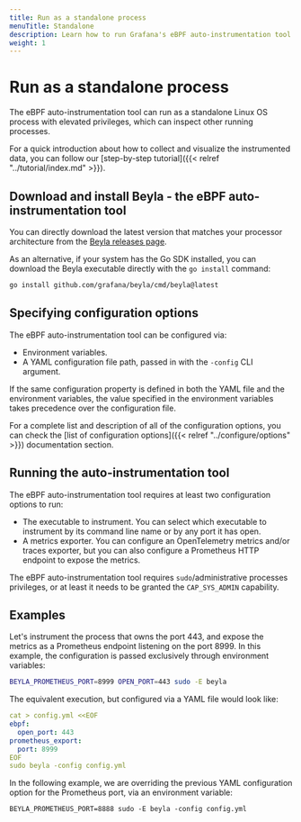 ```yaml
---
title: Run as a standalone process
menuTitle: Standalone
description: Learn how to run Grafana's eBPF auto-instrumentation tool as a standalone Linux process.
weight: 1
---
```


# Run as a standalone process

The eBPF auto-instrumentation tool can run as a standalone Linux OS process with
elevated privileges, which can inspect other running processes.

For a quick introduction about how to collect and visualize the instrumented
data, you can follow our [step-by-step tutorial]({{< relref "../tutorial/index.md" >}}).

## Download and install Beyla - the eBPF auto-instrumentation tool

You can directly download the latest version that matches your processor architecture
from the [Beyla releases page](https://github.com/grafana/beyla/releases).

As an alternative, if your system has the Go SDK installed, you can download the
Beyla executable directly with the `go install` command:

```sh
go install github.com/grafana/beyla/cmd/beyla@latest
```

## Specifying configuration options

The eBPF auto-instrumentation tool can be configured via:

- Environment variables.
- A YAML configuration file path, passed in with the `-config` CLI argument.

If the same configuration property is defined in both the YAML file and the environment
variables, the value specified in the environment variables takes precedence over the
configuration file.

For a complete list and description of all of the configuration options, you can check the
[list of configuration options]({{< relref "../configure/options" >}}) documentation section.

## Running the auto-instrumentation tool

The eBPF auto-instrumentation tool requires at least two configuration options to run:

- The executable to instrument. You can select which executable to instrument by its
  command line name or by any port it has open.
- A metrics exporter. You can configure an OpenTelemetry metrics and/or traces exporter, but
  you can also configure a Prometheus HTTP endpoint to expose the metrics.

The eBPF auto-instrumentation tool requires `sudo`/administrative processes privileges, or at
least it needs to be granted the `CAP_SYS_ADMIN` capability.

## Examples

Let's instrument the process that owns the port 443, and expose the metrics as a
Prometheus endpoint listening on the port 8999. In this example, the configuration is passed
exclusively through environment variables:

```sh
BEYLA_PROMETHEUS_PORT=8999 OPEN_PORT=443 sudo -E beyla
```

The equivalent execution, but configured via a YAML file would look like:

```yaml
cat > config.yml <<EOF
ebpf:
  open_port: 443
prometheus_export:
  port: 8999
EOF
sudo beyla -config config.yml
```

In the following example, we are overriding the previous YAML configuration option
for the Prometheus port, via an environment variable:

```
BEYLA_PROMETHEUS_PORT=8888 sudo -E beyla -config config.yml
```
